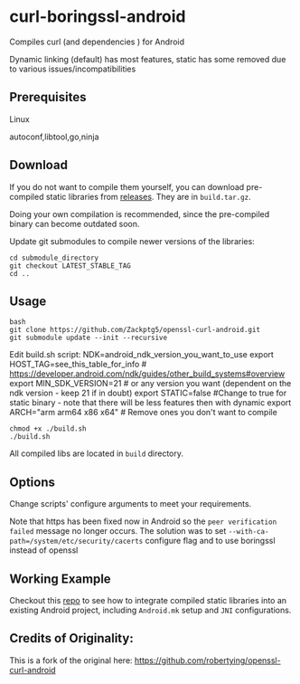 # curl-boringssl-android

Compiles curl (and dependencies ) for Android

Dynamic linking (default) has most features, static has some removed due to various issues/incompatibilities

## Prerequisites

Linux

autoconf,libtool,go,ninja

## Download

If you do not want to compile them yourself, you can download pre-compiled static libraries from [releases](https://github.com/Zackptg5/openssl-curl-android/releases). They are in `build.tar.gz`.

Doing your own compilation is recommended, since the pre-compiled binary can become outdated soon.

Update git submodules to compile newer versions of the libraries:
```
cd submodule_directory
git checkout LATEST_STABLE_TAG
cd ..
```

## Usage

```
bash
git clone https://github.com/Zackptg5/openssl-curl-android.git
git submodule update --init --recursive
```
Edit build.sh script:
NDK=android_ndk_version_you_want_to_use
export HOST_TAG=see_this_table_for_info # https://developer.android.com/ndk/guides/other_build_systems#overview
export MIN_SDK_VERSION=21 # or any version you want (dependent on the ndk version - keep 21 if in doubt)
export STATIC=false #Change to true for static binary - note that there will be less features then with dynamic
export ARCH="arm arm64 x86 x64" # Remove ones you don't want to compile
```
chmod +x ./build.sh
./build.sh
```
All compiled libs are located in `build` directory.

## Options

Change scripts' configure arguments to meet your requirements.

Note that https has been fixed now in Android so the `peer verification failed` message no longer occurs. The solution was to set `--with-ca-path=/system/etc/security/cacerts` configure flag and to use boringssl instead of openssl

## Working Example

Checkout this [repo](https://github.com/robertying/CampusNet-Android/blob/master/app/src/main/cpp/jni) to see how to integrate compiled static libraries into an existing Android project, including `Android.mk` setup and `JNI` configurations.

## Credits of Originality:

This is a fork of the original here: https://github.com/robertying/openssl-curl-android
